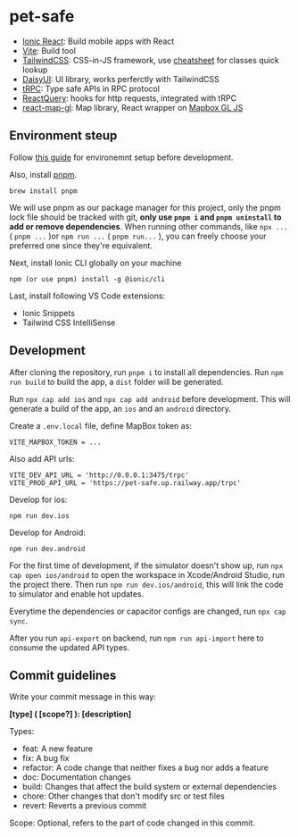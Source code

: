 # pet-safe

- [Ionic React](https://ionicframework.com/docs/react): Build mobile apps with React
- [Vite](https://vitejs.dev/): Build tool
- [TailwindCSS](https://tailwindcss.com/): CSS-in-JS framework, use [cheatsheet](https://tailwindcomponents.com/cheatsheet/) for classes quick lookup
- [DaisyUI](https://daisyui.com/): UI library, works perferctly with TailwindCSS
- [tRPC](https://trpc.io/docs/client/react): Type safe APIs in RPC protocol
- [ReactQuery](https://tanstack.com/query/latest/docs/react/overview): hooks for http requests, integrated with tRPC
- [react-map-gl](https://visgl.github.io/react-map-gl/): Map library, React wrapper on [Mapbox GL JS](https://docs.mapbox.com/mapbox-gl-js/guides/)
## Environment steup
Follow [this guide](https://capacitorjs.com/docs/getting-started/environment-setup) for environemnt setup before development.

Also, install [pnpm](https://pnpm.io/).
```
brew install pnpm
```

We will use pnpm as our package manager for this project, only the pnpm lock file should be tracked with git, **only use `pnpm i` and `pnpm uninstall` to add or remove dependencies**. When running other commands, like `npx ...` ( `pnpm ...` )or `npm run ...` ( `pnpm run...` ), you can freely choose your preferred one since they're equivalent.

Next, install Ionic CLI globally on your machine
```
npm (or use pnpm) install -g @ionic/cli
```

Last, install following VS Code extensions:
- Ionic Snippets
- Tailwind CSS IntelliSense
## Development
After cloning the repository, run `pnpm i` to install all dependencies. Run `npm run build` to build the app, a `dist` folder will be generated.


Run `npx cap add ios` and `npx cap add android` before development. This will generate a build of the app, an `ios` and an `android` directory.

Create a `.env.local` file, define MapBox token as:
```
VITE_MAPBOX_TOKEN = ...
```
Also add API urls:
```
VITE_DEV_API_URL = 'http://0.0.0.1:3475/trpc'
VITE_PROD_API_URL = 'https://pet-safe.up.railway.app/trpc'
```

Develop for ios:
```
npm run dev.ios
```

Develop for Android:
```
npm run dev.android
```

For the first time of development, if the simulator doesn't show up, run `npx cap open ios/android` to open the workspace in Xcode/Android Studio, run the project there. Then run `npm run dev.ios/android`, this will link the code to simulator and enable hot updates.

Everytime the dependencies or capacitor configs are changed, run `npx cap sync`.

After you run `api-export` on backend, run `npm run api-import` here to consume the updated API types.
## Commit guidelines

Write your commit message in this way:

**[type] ( [scope?] ): [description]**

Types:
- feat: A new feature
- fix: A bug fix
- refactor: A code change that neither fixes a bug nor adds a feature
- doc: Documentation changes
- build: Changes that affect the build system or external dependencies
- chore: Other changes that don\'t modify src or test files
- revert: Reverts a previous commit

Scope: Optional, refers to the part of code changed in this commit.
